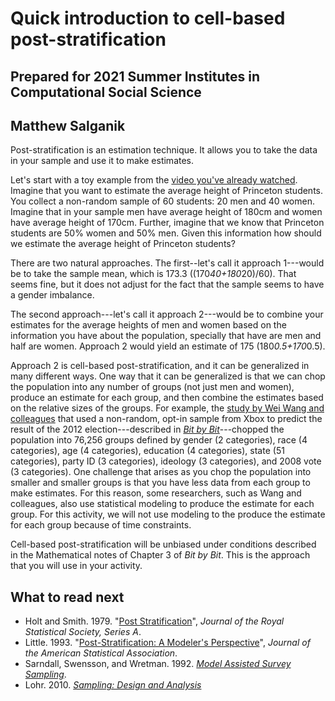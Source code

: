 # Quick introduction to cell-based post-stratification
## Prepared for 2021 Summer Institutes in Computational Social Science
## Matthew Salganik

Post-stratification is an estimation technique. It allows you to take the data in your sample and use it to make estimates.  

Let's start with a toy example from the [video you've already watched](https://www.youtube.com/watch?v=SLAi9v5CCnM).  Imagine that you want to estimate the average height of Princeton students.  You collect a non-random sample of 60 students: 20 men and 40 women. Imagine that in your sample men have average height of 180cm and women have average height of 170cm. Further, imagine that we know that Princeton students are 50% women and 50% men. Given this information how should we estimate the average height of Princeton students?

There are two natural approaches. The first--let's call it approach 1---would be to take the sample mean, which is 173.3 ((170*40+180*20)/60).  That seems fine, but it does not adjust for the fact that the sample seems to have a gender imbalance.

The second approach---let's call it approach 2---would be to combine your estimates for the average heights of men and women based on the information you have about the population, specially that have are men and half are women.  Approach 2 would yield an estimate of 175 (180*0.5+170*0.5).

Approach 2 is cell-based post-stratification, and it can be generalized in many different ways.  One way that it can be generalized is that we can chop the population into any number of groups (not just men and women), produce an estimate for each group, and then combine the estimates based on the relative sizes of the groups.  For example, the [study by Wei Wang and colleagues](https://doi.org/10.1016/j.ijforecast.2014.06.001) that used a non-random, opt-in sample from Xbox to predict the result of the 2012 election---described in [*Bit by Bit*](https://www.bitbybitbook.com/en/1st-ed/asking-questions/who/)---chopped the population into 76,256 groups defined by gender (2 categories), race (4 categories), age (4 categories), education (4 categories), state (51 categories), party ID (3 categories), ideology (3 categories), and 2008 vote (3 categories).  One challenge that arises as you chop the population into smaller and smaller groups is that you have less data from each group to make estimates.  For this reason, some researchers, such as Wang and colleagues, also use statistical modeling to produce the estimate for each group.  For this activity, we will not use modeling to the produce the estimate for each group because of time constraints.

Cell-based post-stratification will be unbiased under conditions described in the Mathematical notes of Chapter 3 of *Bit by Bit*.  This is the approach that you will use in your activity.

## What to read next

- Holt and Smith. 1979. "[Post Stratification](https://www.jstor.org/stable/2344652)", *Journal of the Royal Statistical Society, Series A*.
- Little. 1993. "[Post-Stratification: A Modeler's Perspective](https://www.jstor.org/stable/2290792 )", *Journal of the American Statistical Association*.
- Sarndall, Swensson, and Wretman. 1992. *[Model Assisted Survey Sampling](https://www.springer.com/gp/book/9780387406206)*.
- Lohr. 2010. *[Sampling: Design and Analysis](https://www.sharonlohr.com/sampling-design-and-analysis)*
